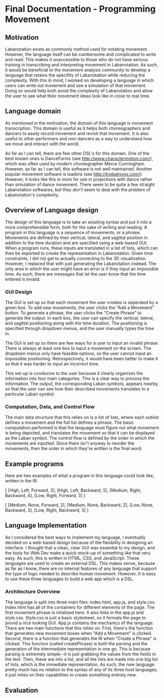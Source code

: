 # Final Documentation - Programming Movement

## Motivation

Labanotation exists as commonly method used for notating movement. However, the language itself can be cumbersome and 
complicated to write and read. This makes it unaccessible to those who do not have serious training in transcribing 
and interpreting movement in Labanotation. As such, it would be beneficial to the movement analysis community to develop 
a language that retains the specifity of Labanotation while reducing the complexity. With this in mind, I worked on
developing a language in which users can write out movement and see a simulation of that movement. Doing so would help 
both avoid the complexity of Labanotation and allow the user to see what their movement ideas look like in close to real time. 

## Language domain

As mentioned in the motivation, the domain of this language is movement transcription. This domain is useful as it helps 
both choreographers and dancers to easily record movement and revisit that movement. It is also useful to other performers 
and non-dancers as a way to understand how we move and interact with the world. 

As far as I can tell, there are few other DSL's for this domain. One of the best known ones is DanceForms (see
http://www.charactermotion.com/), which was often used by modern choreographer Merce Cunningham. However, as far as I can 
tell, this software is not well maintained. Another popular movement software is Isadora (see http://troikatronix.com/). 
However, it looks like this is more for use in projections with dance rather than simulation of dance movement. There 
seem to be quite a few straight Labanotation softwares, but they don't seem to deal with the problem of Labanotation's 
complexity. 

## Overview of Language design

The design of this language is to take an exisiting syntax and put it into a more comprehensible form, both for the sake of 
writing and reading. A program in this language is a sequence of movements, or a phrase. Movements are defined by their vertical, 
lateral, and sagittal position in addition to the time duration and are specified using a web-based GUI. When a program runs, these 
inputs are translated in a list of lists, which can then be exported to create the representation in Labanotation. Given time 
constraints, I did not get to actually connecting to the 3D visualization. However, I replaced that with just generating the Labanotation
instead. The only area in which the user might have an error is if they input an impossible time. As such, there are messages that 
let the user know that the time entered is invalid. 

### GUI Design

The GUI is set up so that each movement the user creates is seperated by a green box. To add new movements, the user clicks the "Add
a Movement" button. To generate a phrase, the user clicks the "Create Phrase" to generate the output. In each box, the user can specify the vertical, lateral, and sagittal positioning along with the time duration. The positioning is specified through dropdown menus, and the user manually types the time in. 

The GUI is set up so there are few ways for a user to input an invalid phrase. There is always at least one box to input a movement on the screen. The dropdown menus only have feasible options, so the user cannot input an impossible positioning. Retrospectively, it would have been better to make it so that it was harder to input an incorrect time. 

This set-up is conducive to the user because it clearly organizes the information into four main categories. This is a clear way to 
process the information. The output, the corresponding Laban symbols, appears nearby, so that the user can see how their described movements translates to a particular Laban symbol. 

### Computation, Data, and Control Flow

The main data structure that this relies on is a list of lists, where each sublist defines a movement and the full list defines
a phrase. The basic computation performed is that the language must figure out what movement is being depicted, and translates the movement so that it can be displayed as the Laban symbol. The control flow is defined by the order in which the movements are inputted. Since there isn't anyway to reorder the movements, then the order in which they're written is the final word.

## Example programs

Here are two examples of what a program in this language could look like, written in the IR:

[ [High, Left, Forward, 3], [High, Left, Backward, 5], [Medium, Right, Backward, 4], [Low, Right, Forward, 3] ]

[ [Medium, None, Forward, 2], [Medium, None, Backward, 2], [Low, None, Backward, 3], [Low, Right, Backward, 3] ]


## Language Implementation

As I considered the best ways to implement my language, I eventually decided on a web-based design because of the flexibility in 
designing an interface. I thought that a clean, clear GUI was essential to my design, and the tools for Web Dev make a quick mock-up 
of something like that very easy. As such, this is written in HTML, CSS, and JavaScript. These languages are used to create an external DSL. This makes sense, because as far as I know, there are no internal features of any language that support the type of logic needed to describe human movement. However, it is easy to use these three languages to build a web app which is a DSL. 

### Architecture Overview

The language is split into three main files: index.html, app.js, and style.css. Index.html has all of the containers for different elements of the page. The first movement phrase is intialized here. It also links in the app.js and style.css. Style.css is just a 
basic stylesheet, so it formats the page to provid a nice looking GUI. App.js contains the mechanics of the language. There are two
main functions that this relies on. First, there's the function that generates new movement boxes when "Add a Movement" is clicked. Second, there is a function that generates the IR when "Create a Phrase" is clicked. This function (called createPhrase) is both the parsing and the generation of the intermediate representation in one go. This is because parsing is extremely simple--it is just grabbing the values from the fields in the text. Then, these are into a list, and all the lists are made into one big list of lists, which is the immediate representation. As such, the new language pretty much has no relation to the syntax of any of its three host languages; it just relies on their capabilities to create something entirely new. 

## Evaluation



